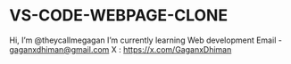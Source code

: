 # VS-CODE-WEBPAGE-CLONE

Hi, I’m @theycallmegagan
I’m currently learning Web development
Email - gaganxdhiman@gmail.com
X : https://x.com/GaganxDhiman

